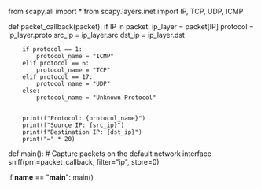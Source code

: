 from scapy.all import *
from scapy.layers.inet import IP, TCP, UDP, ICMP

def packet_callback(packet):
    if IP in packet:
        ip_layer = packet[IP]
        protocol = ip_layer.proto
        src_ip = ip_layer.src
        dst_ip = ip_layer.dst

        
        if protocol == 1:
            protocol_name = "ICMP"
        elif protocol == 6:
            protocol_name = "TCP"
        elif protocol == 17:
            protocol_name = "UDP"
        else:
            protocol_name = "Unknown Protocol"

    
        print(f"Protocol: {protocol_name}")
        print(f"Source IP: {src_ip}")
        print(f"Destination IP: {dst_ip}")
        print("=" * 20)

def main():
    # Capture packets on the default network interface
    sniff(prn=packet_callback, filter="ip", store=0)

if __name__ == "__main__":
    main()
